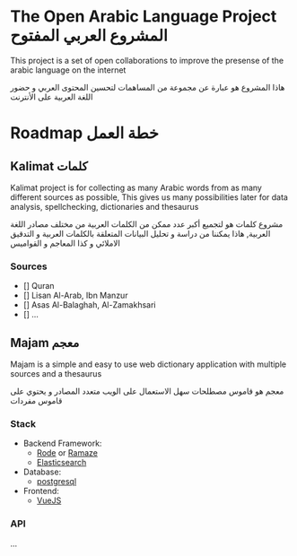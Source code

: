 # The Open Arabic Language Project المشروع العربي المفتوح 
This project is a set of open collaborations to improve the presense of the arabic language on the internet

هاذا المشروع هو عبارة عن مجموعة من المساهمات لتحسين المحتوى العربي و حضور اللغة العربية على الأنترنت

# Roadmap خطة العمل

## Kalimat كلمات

Kalimat project is for collecting as many Arabic words from as many different sources as possible, This gives us many possibilities later for data analysis, spellchecking, dictionaries and thesaurus

مشروع كلمات هو لتجميع أكبر عدد ممكن من الكلمات العربية من مختلف مصادر اللغة العربية, هاذا يمكننا من دراسة و تحليل البيانات المتعلقة بالكلمات العربية و التدقيق الاملائي و كذا المعاجم و القواميس


### Sources

- [] Quran
- [] Lisan Al-Arab, Ibn Manzur
- [] Asas Al-Balaghah, Al-Zamakhsari
- [] ...


## Majam معجم

Majam is a simple and easy to use web dictionary application with multiple sources and a thesaurus

معجم هو قاموس مصطلحات سهل الاستعمال على الويب متعدد المصادر و يحتوي على قاموس مفردات

### Stack

- Backend Framework:
    - [Rode](http://roda.jeremyevans.net/) or [Ramaze](http://ramaze.net/)
    - [Elasticsearch](https://www.elastic.co/)
- Database:
    - [postgresql](https://www.postgresql.org/)
- Frontend:
    - [VueJS](https://vuejs.org/)

### API
...
